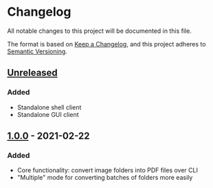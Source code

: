 # Changelog
All notable changes to this project will be documented in this file.

The format is based on [Keep a Changelog](https://keepachangelog.com/en/1.0.0/),
and this project adheres to [Semantic Versioning](https://semver.org/spec/v2.0.0.html).

## [Unreleased]

### Added

- Standalone shell client
- Standalone GUI client

## [1.0.0] - 2021-02-22

### Added

- Core functionality: convert image folders into PDF files over CLI
- "Multiple" mode for converting batches of folders more easily

[Unreleased]: https://github.com/DomCie/DIRtoPDF/compare/v1.0.0...HEAD
[1.0.0]: https://github.com/DomCie/DIRtoPDF/releases/tag/v1.0.0